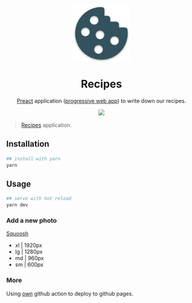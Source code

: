 <div align="center">
  <a href="https://guillaumejparis.github.io/recipes" rel="noopener" target="_blank">
  <img width="150" src="./src/assets/icons/android-chrome-192x192.png" alt="Material-UI logo">
</a>
</div>

<div>
  <h1 align="center">Recipes</h1>
</div>

<div align="center">

[Preact](https://preactjs.com/) application ([progressive web app](https://developers.google.com/web/progressive-web-apps)) to write down our recipes.

![](https://github.com/guillaumejparis/recipes/workflows/Recipes%20CI/badge.svg)

</div>

> [Recipes](https://guillaumejparis.github.io/recipes/) application.

## Installation

```bash
## install with yarn
yarn
```

## Usage

```bash
## serve with hot reload
yarn dev
```

### Add a new photo

[Squoosh](https://squoosh.app/)

- xl | 1920px
- lg | 1280px
- md | 960px
- sm | 600px

### More

Using [own](https://github.com/guillaumejparis/gh-actions-deploy-gh-pages) github action to deploy to github pages.
